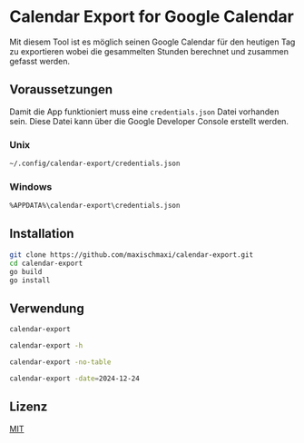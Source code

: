 # Calendar Export for Google Calendar

Mit diesem Tool ist es möglich seinen Google Calendar für den heutigen Tag zu exportieren
wobei die gesammelten Stunden berechnet und zusammen gefasst werden.

## Voraussetzungen

Damit die App funktioniert muss eine `credentials.json` Datei vorhanden sein.
Diese Datei kann über die Google Developer Console erstellt werden.

### Unix

```bash
~/.config/calendar-export/credentials.json
```

### Windows

```bash
%APPDATA%\calendar-export\credentials.json
```

## Installation

```bash
git clone https://github.com/maxischmaxi/calendar-export.git
cd calendar-export
go build
go install
```

## Verwendung

```bash
calendar-export
```

```bash
calendar-export -h
```

```bash
calendar-export -no-table
```

```bash
calendar-export -date=2024-12-24
```

## Lizenz

[MIT](https://choosealicense.com/licenses/mit/)
